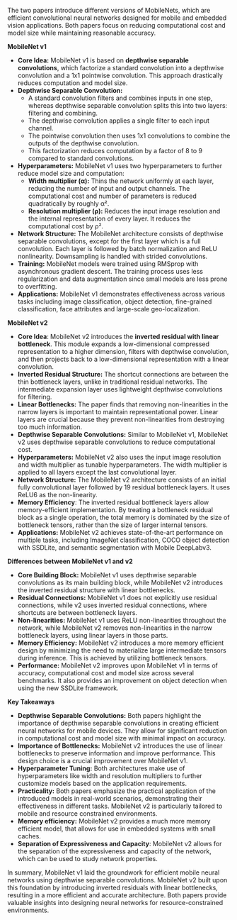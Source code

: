 The two papers introduce different versions of MobileNets, which are efficient convolutional neural networks designed for mobile and embedded vision applications. Both papers focus on reducing computational cost and model size while maintaining reasonable accuracy.

**MobileNet v1**

*   **Core Idea:** MobileNet v1 is based on **depthwise separable convolutions**, which factorize a standard convolution into a depthwise convolution and a 1x1 pointwise convolution. This approach drastically reduces computation and model size.
*   **Depthwise Separable Convolution:**
    *   A standard convolution filters and combines inputs in one step, whereas depthwise separable convolution splits this into two layers: filtering and combining.
    *   The depthwise convolution applies a single filter to each input channel.
    *   The pointwise convolution then uses 1x1 convolutions to combine the outputs of the depthwise convolution.
    *   This factorization reduces computation by a factor of 8 to 9 compared to standard convolutions.
*   **Hyperparameters:** MobileNet v1 uses two hyperparameters to further reduce model size and computation:
    *   **Width multiplier (α):** Thins the network uniformly at each layer, reducing the number of input and output channels. The computational cost and number of parameters is reduced quadratically by roughly α².
    *   **Resolution multiplier (ρ):** Reduces the input image resolution and the internal representation of every layer. It reduces the computational cost by ρ².
*   **Network Structure:** The MobileNet architecture consists of depthwise separable convolutions, except for the first layer which is a full convolution. Each layer is followed by batch normalization and ReLU nonlinearity. Downsampling is handled with strided convolutions.
*  **Training:** MobileNet models were trained using RMSprop with asynchronous gradient descent. The training process uses less regularization and data augmentation since small models are less prone to overfitting.
*   **Applications:** MobileNet v1 demonstrates effectiveness across various tasks including image classification, object detection, fine-grained classification, face attributes and large-scale geo-localization.

**MobileNet v2**

*   **Core Idea**: MobileNet v2 introduces the **inverted residual with linear bottleneck**. This module expands a low-dimensional compressed representation to a higher dimension, filters with depthwise convolution, and then projects back to a low-dimensional representation with a linear convolution.
*   **Inverted Residual Structure:** The shortcut connections are between the thin bottleneck layers, unlike in traditional residual networks. The intermediate expansion layer uses lightweight depthwise convolutions for filtering.
*   **Linear Bottlenecks:** The paper finds that removing non-linearities in the narrow layers is important to maintain representational power. Linear layers are crucial because they prevent non-linearities from destroying too much information.
*   **Depthwise Separable Convolutions:** Similar to MobileNet v1, MobileNet v2 uses depthwise separable convolutions to reduce computational cost.
*   **Hyperparameters:** MobileNet v2 also uses the input image resolution and width multiplier as tunable hyperparameters. The width multiplier is applied to all layers except the last convolutional layer.
*   **Network Structure:** The MobileNet v2 architecture consists of an initial fully convolutional layer followed by 19 residual bottleneck layers. It uses ReLU6 as the non-linearity.
*   **Memory Efficiency**: The inverted residual bottleneck layers allow memory-efficient implementation. By treating a bottleneck residual block as a single operation, the total memory is dominated by the size of bottleneck tensors, rather than the size of larger internal tensors.
*   **Applications:** MobileNet v2 achieves state-of-the-art performance on multiple tasks, including ImageNet classification, COCO object detection with SSDLite, and semantic segmentation with Mobile DeepLabv3.

**Differences between MobileNet v1 and v2**

*   **Core Building Block:** MobileNet v1 uses depthwise separable convolutions as its main building block, while MobileNet v2 introduces the inverted residual structure with linear bottlenecks.
*   **Residual Connections:** MobileNet v1 does not explicitly use residual connections, while v2 uses inverted residual connections, where shortcuts are between bottleneck layers.
*   **Non-linearities:** MobileNet v1 uses ReLU non-linearities throughout the network, while MobileNet v2 removes non-linearities in the narrow bottleneck layers, using linear layers in those parts.
*   **Memory Efficiency:** MobileNet v2 introduces a more memory efficient design by minimizing the need to materialize large intermediate tensors during inference. This is achieved by utilizing bottleneck tensors.
*   **Performance:** MobileNet v2 improves upon MobileNet v1 in terms of accuracy, computational cost and model size across several benchmarks. It also provides an improvement on object detection when using the new SSDLite framework.

**Key Takeaways**

*   **Depthwise Separable Convolutions:** Both papers highlight the importance of depthwise separable convolutions in creating efficient neural networks for mobile devices. They allow for significant reduction in computational cost and model size with minimal impact on accuracy.
*   **Importance of Bottlenecks:** MobileNet v2 introduces the use of linear bottlenecks to preserve information and improve performance. This design choice is a crucial improvement over MobileNet v1.
*   **Hyperparameter Tuning:** Both architectures make use of hyperparameters like width and resolution multipliers to further customize models based on the application requirements.
*   **Practicality:** Both papers emphasize the practical application of the introduced models in real-world scenarios, demonstrating their effectiveness in different tasks. MobileNet v2 is particularly tailored to mobile and resource constrained environments.
*   **Memory efficiency:** MobileNet v2 provides a much more memory efficient model, that allows for use in embedded systems with small caches.
* **Separation of Expressiveness and Capacity**: MobileNet v2 allows for the separation of the expressiveness and capacity of the network, which can be used to study network properties.

In summary, MobileNet v1 laid the groundwork for efficient mobile neural networks using depthwise separable convolutions. MobileNet v2 built upon this foundation by introducing inverted residuals with linear bottlenecks, resulting in a more efficient and accurate architecture. Both papers provide valuable insights into designing neural networks for resource-constrained environments.
